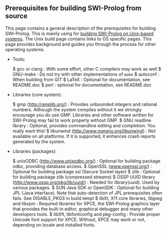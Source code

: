 ## Prerequisites for building SWI-Prolog from source

This page contains a general description of the prerequisites for building SWI-Prolog.
This is mainly using for [building SWI-Prolog on Unix-based systems](<unix.html>).  The Unix build page contains links to OS specific pages.  This page provides background and guides you through the process for other operating systems.

  - Tools:

    $ gcc or clang :
    With some effort, other C compilers may work as well
    $ GNU-make :
    Do not try with other implementations of `make`
    $ autoconf :
    When building from GIT
    $ LaTeX :
    Optional for documentation, see README.doc
    $ perl :
    optional for documentation, see README.doc

  - Libraries (core system):

    $ gmp (http://gmplib.org/) :
    Provides unbounded integers and rational numbers.  Although
    the system compiles without it we strongly encourage you do
    use GMP.  Libraries and other software written for SWI-Prolog
    may fail to work properly without GMP.
    $ GNU readline library :
    Optional, provides commandline editing and completion.  You
    really want this!
    $ libunwind (http://www.nongnu.org/libunwind) :
    Not available on all platforms.  If it is supported, it enhances
    crash reports generated by the system.

  - Libraries (packages):

    $ unixODBC (http://www.unixodbc.org/) :
    Optional for building package odbc, providing database access.
    $ OpenSSL (www.openssl.org/) :
    Optional for building package ssl (Secure Socket layer)
    $ zlib :
    Optional for building package zlib (compressed streams)
    $ OSSP UUID library (http://www.ossp.org/pkg/lib/uuid/) :
    Needed for library(uuid).  Used by various packages.
    $ SUN Java SDK or OpenSDK :
    Optional for building JPL (Java interface).  Note that auto-detection
    of JPL prerequisites often fails.  See DISABLE_PKGS in build.templ
    $ libXt, X11 core libraries, libjpeg and libxpm :
    Required libraries for XPCE, the SWI-Prolog graphics layer that
    provides the built-in editor, graphical debugger and many other
    developers tools.
    $ libXft, libfontconfig and pkg-config :
    Provide proper Unicode font support for XPCE.  Without, XPCE may work
    or not, depending on locale and installed fonts.

